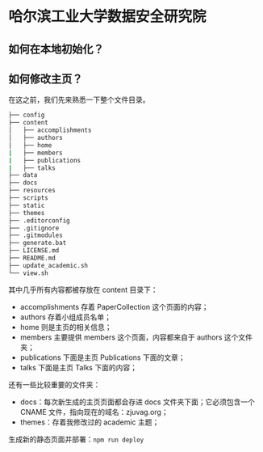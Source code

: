 # 哈尔滨工业大学数据安全研究院


## 如何在本地初始化？

## 如何修改主页？

在这之前，我们先来熟悉一下整个文件目录。

```bash
├── config
├── content
│   ├── accomplishments
│   ├── authors
│   ├── home
|   ├── members
|   ├── publications
|   ├── talks
├── data
├── docs
├── resources
├── scripts
├── static
├── themes
├── .editorconfig
├── .gitignore
├── .gitmodules
├── generate.bat
├── LICENSE.md
├── README.md
├── update_academic.sh
└── view.sh
```

其中几乎所有内容都被存放在 content 目录下：

- accomplishments 存着 PaperCollection 这个页面的内容；
- authors 存着小组成员名单；
- home 则是主页的相关信息；
- members 主要提供 members 这个页面，内容都来自于 authors 这个文件夹；
- publications 下面是主页 Publications 下面的文章；
- talks 下面是主页 Talks 下面的内容；

还有一些比较重要的文件夹：

- docs：每次新生成的主页页面都会存进 docs 文件夹下面；它必须包含一个 CNAME 文件，指向现在的域名：zjuvag.org；
- themes：存着我修改过的 academic 主题；

生成新的静态页面并部署：`npm run deploy`
